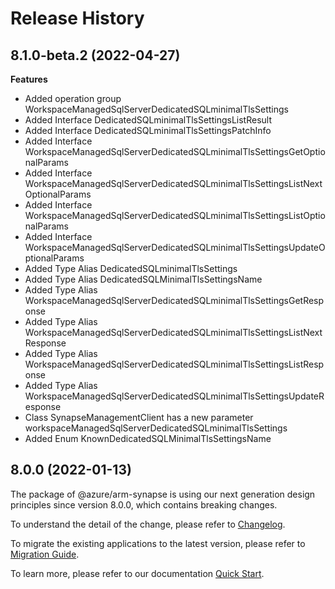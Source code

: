 # Release History
    
## 8.1.0-beta.2 (2022-04-27)
    
**Features**

  - Added operation group WorkspaceManagedSqlServerDedicatedSQLminimalTlsSettings
  - Added Interface DedicatedSQLminimalTlsSettingsListResult
  - Added Interface DedicatedSQLminimalTlsSettingsPatchInfo
  - Added Interface WorkspaceManagedSqlServerDedicatedSQLminimalTlsSettingsGetOptionalParams
  - Added Interface WorkspaceManagedSqlServerDedicatedSQLminimalTlsSettingsListNextOptionalParams
  - Added Interface WorkspaceManagedSqlServerDedicatedSQLminimalTlsSettingsListOptionalParams
  - Added Interface WorkspaceManagedSqlServerDedicatedSQLminimalTlsSettingsUpdateOptionalParams
  - Added Type Alias DedicatedSQLminimalTlsSettings
  - Added Type Alias DedicatedSQLMinimalTlsSettingsName
  - Added Type Alias WorkspaceManagedSqlServerDedicatedSQLminimalTlsSettingsGetResponse
  - Added Type Alias WorkspaceManagedSqlServerDedicatedSQLminimalTlsSettingsListNextResponse
  - Added Type Alias WorkspaceManagedSqlServerDedicatedSQLminimalTlsSettingsListResponse
  - Added Type Alias WorkspaceManagedSqlServerDedicatedSQLminimalTlsSettingsUpdateResponse
  - Class SynapseManagementClient has a new parameter workspaceManagedSqlServerDedicatedSQLminimalTlsSettings
  - Added Enum KnownDedicatedSQLMinimalTlsSettingsName
    
    
## 8.0.0 (2022-01-13)

The package of @azure/arm-synapse is using our next generation design principles since version 8.0.0, which contains breaking changes.

To understand the detail of the change, please refer to [Changelog](https://aka.ms/js-track2-changelog).

To migrate the existing applications to the latest version, please refer to [Migration Guide](https://aka.ms/js-track2-migration-guide).

To learn more, please refer to our documentation [Quick Start](https://aka.ms/js-track2-quickstart).
